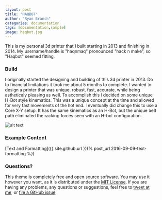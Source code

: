 ```yaml
---
layout: post
title: "HAQBOT"
author: "Ryan Branch"
categories: documentation
tags: [documentation,sample]
image: haqbot.jpg
---
```


This is my personal 3d printer that I built starting in 2013 and finishing in 2014. My username/handle is "haqnmaq" pronounced "hack n make", so "Haqbot" seemed fitting.

### Build

I originally started the designing and building of this 3d printer in 2013. Do to financial limitations it took me about 5 months to complete. I wanted to design a printer that was unique, robust, fast, accurate, while being astheticaly pleasing as well. To accomplish this I decided on some unique H-Bot style kinematics. This was a unique concept at the time and allowed for very fast movements of the hot end. I eventually did change this to use a Core X-Y setup. It has the same kinematics as an H-Bot, but the unique belt path eliminated the racking forces seen with an H-bot configuration.

![alt text](haqnmaq.github.io/assets/img/haqbot_1.jpg "haqbot mechanical")

### Example Content

[Text and Formatting]({{ site.github.url }}{% post_url 2016-09-09-text-formatting %})

### Questions?

This theme is completely free and open source software. You may use it however you want, as it is distributed under the [MIT License](http://choosealicense.com/licenses/mit/). If you are having any problems, any questions or suggestions, feel free to [tweet at me](https://twitter.com/intent/tweet?text=My%question%about%Lagrange%is:%&amp;via=paululele), or [file a GitHub issue](https://github.com/lenpaul/lagrange/issues/new).
